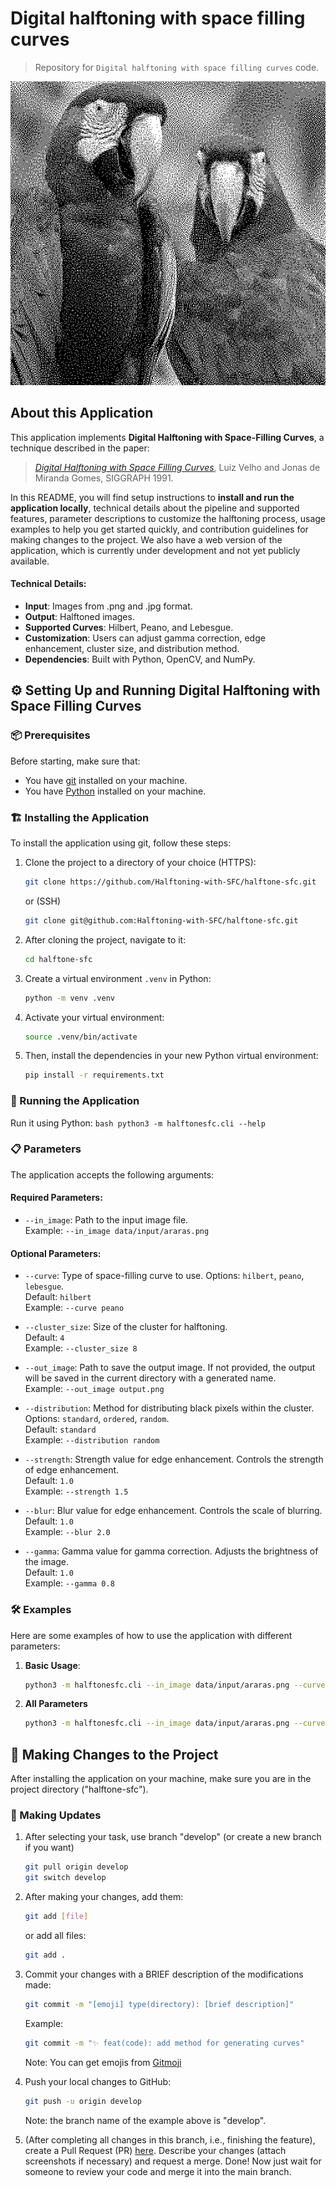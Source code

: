 # Digital halftoning with space filling curves
> Repository for `Digital halftoning with space filling curves` code.

![Description of the image](data/output/hilbert_1_araras.png)

## About this Application
This application implements **Digital Halftoning with Space-Filling Curves**, a technique described in the paper:
> *[Digital Halftoning with Space Filling Curves](https://www.visgraf.impa.br/Data/RefBib/PS_PDF/a91a/s91-velho.pdf)*, Luiz Velho and Jonas de Miranda Gomes, SIGGRAPH 1991.  

In this README, you will find setup instructions to **install and run the application locally**, technical details about the pipeline and supported features, parameter descriptions to customize the halftoning process, usage examples to help you get started quickly, and contribution guidelines for making changes to the project. We also have a web version of the application, which is currently under development and not yet publicly available. 

#### Technical Details:
- **Input**: Images from .png and .jpg format.
- **Output**: Halftoned images.
- **Supported Curves**: Hilbert, Peano, and Lebesgue.
- **Customization**: Users can adjust gamma correction, edge enhancement, cluster size, and distribution method.
- **Dependencies**: Built with Python, OpenCV, and NumPy.

## ⚙️ Setting Up and Running Digital Halftoning with Space Filling Curves
### 📦 Prerequisites
Before starting, make sure that:
- You have [git](https://git-scm.com) installed on your machine.
- You have [Python](https://www.python.org/downloads) installed on your machine.

### 🏗️ Installing the Application
To install the application using git, follow these steps:
1. Clone the project to a directory of your choice (HTTPS):
    ```bash
    git clone https://github.com/Halftoning-with-SFC/halftone-sfc.git
    ```
    or (SSH)
    ```bash
    git clone git@github.com:Halftoning-with-SFC/halftone-sfc.git
    ```
2. After cloning the project, navigate to it:
    ```bash
    cd halftone-sfc
    ```
3. Create a virtual environment `.venv` in Python:
    ```bash
    python -m venv .venv
    ```
4. Activate your virtual environment:
    ```bash
    source .venv/bin/activate
    ```
5. Then, install the dependencies in your new Python virtual environment:
    ```bash
    pip install -r requirements.txt
    ```

### 🚀 Running the Application
Run it using Python:
    ```bash
    python3 -m halftonesfc.cli --help
    ```

### 📋 Parameters
The application accepts the following arguments:

#### Required Parameters:
- `--in_image`: Path to the input image file.  
  Example: `--in_image data/input/araras.png`

#### Optional Parameters:
- `--curve`: Type of space-filling curve to use. Options: `hilbert`, `peano`, `lebesgue`.  
  Default: `hilbert`  
  Example: `--curve peano`

- `--cluster_size`: Size of the cluster for halftoning.  
  Default: `4`  
  Example: `--cluster_size 8`

- `--out_image`: Path to save the output image. If not provided, the output will be saved in the current directory with a generated name.  
  Example: `--out_image output.png`

- `--distribution`: Method for distributing black pixels within the cluster. Options: `standard`, `ordered`, `random`.  
  Default: `standard`  
  Example: `--distribution random`

- `--strength`: Strength value for edge enhancement. Controls the strength of edge enhancement.  
  Default: `1.0`  
  Example: `--strength 1.5`

- `--blur`: Blur value for edge enhancement. Controls the scale of blurring.  
  Default: `1.0`  
  Example: `--blur 2.0`

- `--gamma`: Gamma value for gamma correction. Adjusts the brightness of the image.  
  Default: `1.0`  
  Example: `--gamma 0.8`

### 🛠️ Examples
Here are some examples of how to use the application with different parameters:

1. **Basic Usage**:
   ```bash
   python3 -m halftonesfc.cli --in_image data/input/araras.png --curve hilbert --cluster_size 4
   
2. **All Parameters**
   ```bash
   python3 -m halftonesfc.cli --in_image data/input/araras.png --curve peano --cluster_size 8 --out_image output/araras_halftoned.png --distribution ordered --strength 1.2 --blur 1.5 --gamma 0.9

## 🎉 Making Changes to the Project
After installing the application on your machine, make sure you are in the project directory ("halftone-sfc").

### 🔖 Making Updates
1. After selecting your task, use branch "develop" (or create a new branch if you want)
    ```bash
    git pull origin develop
    git switch develop
    ```
2. After making your changes, add them:
    ```bash
    git add [file]
    ```
    or add all files:
    ```bash
    git add .
    ```
3. Commit your changes with a BRIEF description of the modifications made:
    ```bash
    git commit -m "[emoji] type(directory): [brief description]"
    ```
    Example:
    ```bash
    git commit -m "✨ feat(code): add method for generating curves"
    ```
    Note: You can get emojis from [Gitmoji](https://gitmoji.dev/)
4. Push your local changes to GitHub:
    ```bash
    git push -u origin develop
    ```
    Note: the branch name of the example above is "develop".
    
5. (After completing all changes in this branch, i.e., finishing the feature),
   create a Pull Request (PR) [here](https://github.com/Halftoning-with-SFC/halftone-sfc/compare).
   Describe your changes (attach screenshots if necessary) and request a merge.
   Done! Now just wait for someone to review your code and merge it into the main branch.
